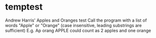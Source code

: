 # temptest
Andrew Harris' Apples and Oranges test
Call the program with a list of words "Apple" or "Orange" (case insensitive, leading substrings are sufficient)
E.g. Ap orang APPLE could count as 2 apples and one orange